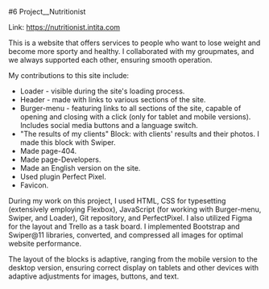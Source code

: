 #6 Project__Nutritionist

Link: https://nutritionist.intita.com

This is a website that offers services to people who want to lose weight and become more sporty and healthy. 
I collaborated with my groupmates, and we always supported each other, ensuring smooth operation.

My contributions to this site include:

   * Loader - visible during the site's loading process.
   * Header - made with links to various sections of the site.
   * Burger-menu - featuring links to all sections of the site, capable of opening and closing with a click (only for tablet and mobile versions).
     Includes social media buttons and a language switch.
   * "The results of my clients" Block: with clients' results and their photos. I made this block with Swiper.
   * Made page-404.
   * Made page-Developers.
   * Made an English version on the site.
   * Used plugin Perfect Pixel.
   * Favicon.

During my work on this project, I used HTML, CSS for typesetting (extensively employing Flexbox), JavaScript (for working with Burger-menu, Swiper, and Loader), Git repository, and PerfectPixel. 
I also utilized Figma for the layout and Trello as a task board. 
I implemented Bootstrap and Swiper@11 libraries, converted, and compressed all images for optimal website performance.

The layout of the blocks is adaptive, ranging from the mobile version to the desktop version, ensuring correct display on tablets and other devices with adaptive adjustments for images, buttons, and text.


